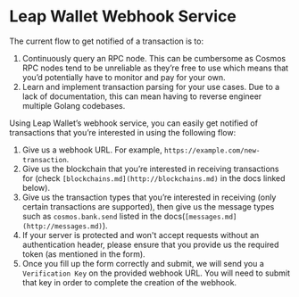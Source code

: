 # Leap Wallet Webhook Service

The current flow to get notified of a transaction is to:

1. Continuously query an RPC node. This can be cumbersome as Cosmos RPC nodes tend to be unreliable as they’re free to use which means that you’d potentially have to monitor and pay for your own.
2. Learn and implement transaction parsing for your use cases. Due to a lack of documentation, this can mean having to reverse engineer multiple Golang codebases.

Using Leap Wallet’s webhook service, you can easily get notified of transactions that you’re interested in using the following flow:

1. Give us a webhook URL. For example, `https://example.com/new-transaction`.
2. Give us the blockchain that you’re interested in receiving transactions for (check `[blockchains.md](http://blockchains.md)` in the docs linked below).
3. Give us the transaction types that you’re interested in receiving (only certain transactions  are supported), then give us the message types such as `cosmos.bank.send` listed in the docs(`[messages.md](http://messages.md)`).
4. If your server is protected and won't accept requests without an authentication header, please ensure that you provide us the required token (as mentioned in the form).
5. Once you fill up the form correctly and submit, we will send you a `Verification Key` on the provided webhook URL. You will need to submit that key in order to complete the creation of the webhook.
